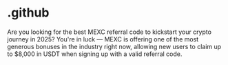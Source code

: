 # .github
Are you looking for the best MEXC referral code to kickstart your crypto journey in 2025? You're in luck — MEXC is offering one of the most generous bonuses in the industry right now, allowing new users to claim up to $8,000 in USDT when signing up with a valid referral code.

